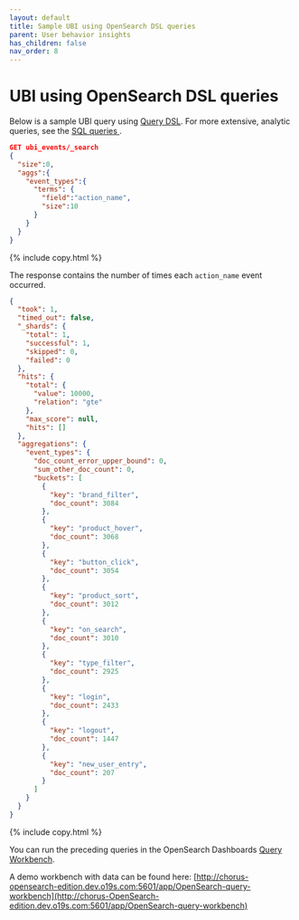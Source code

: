 ```yaml
---
layout: default
title: Sample UBI using OpenSearch DSL queries
parent: User behavior insights
has_children: false
nav_order: 8
---
```


# UBI using OpenSearch DSL queries

Below is a sample UBI query using [Query DSL]({{site.url}}{{site.baseurl}}/opensearch/query-dsl/). 
For more extensive, analytic queries, see the [SQL queries ]({{site.url}}{{site.baseurl}}/search-plugins/ubi/sql-queries/). 

```json
GET ubi_events/_search
{
  "size":0, 
  "aggs":{ 
    "event_types":{
      "terms": {
        "field":"action_name", 
        "size":10
      }
    }
  }
}
```
{% include copy.html %}

The response contains the number of times each `action_name` event occurred.

```json
{
  "took": 1,
  "timed_out": false,
  "_shards": {
    "total": 1,
    "successful": 1,
    "skipped": 0,
    "failed": 0
  },
  "hits": {
    "total": {
      "value": 10000,
      "relation": "gte"
    },
    "max_score": null,
    "hits": []
  },
  "aggregations": {
    "event_types": {
      "doc_count_error_upper_bound": 0,
      "sum_other_doc_count": 0,
      "buckets": [
        {
          "key": "brand_filter",
          "doc_count": 3084
        },
        {
          "key": "product_hover",
          "doc_count": 3068
        },
        {
          "key": "button_click",
          "doc_count": 3054
        },
        {
          "key": "product_sort",
          "doc_count": 3012
        },
        {
          "key": "on_search",
          "doc_count": 3010
        },
        {
          "key": "type_filter",
          "doc_count": 2925
        },
        {
          "key": "login",
          "doc_count": 2433
        },
        {
          "key": "logout",
          "doc_count": 1447
        },
        {
          "key": "new_user_entry",
          "doc_count": 207
        }
      ]
    }
  }
}
```
{% include copy.html %}

You can run the preceding queries in the OpenSearch Dashboards [Query Workbench]({{site.url}}{{site.baseurl}}/search-plugins/sql/workbench/). 

A demo workbench with data can be found here: 
[http://chorus-opensearch-edition.dev.o19s.com:5601/app/OpenSearch-query-workbench](http://chorus-OpenSearch-edition.dev.o19s.com:5601/app/OpenSearch-query-workbench)
